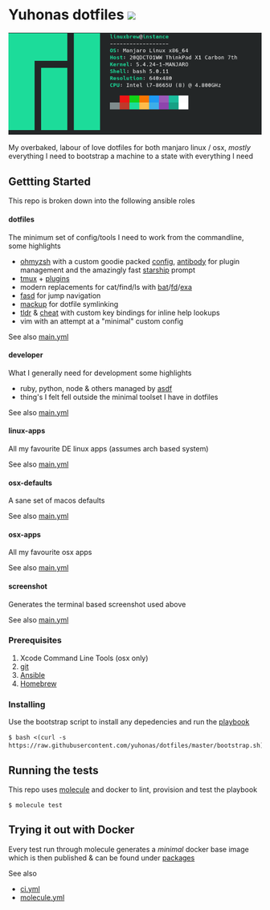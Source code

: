 # Yuhonas dotfiles ![](https://github.com/yuhonas/dotfiles/workflows/ci/badge.svg)

![Screenshot](./screenshot.png)

My overbaked, labour of love dotfiles for both manjaro linux / osx, _mostly_ everything I
need to bootstrap a machine to a state with everything I need

## Gettting Started

This repo is broken down into the following ansible roles

#### dotfiles

The minimum set of config/tools I need to work from the commandline, some
highlights

* [ohmyzsh](https://ohmyz.sh/) with a custom goodie packed [config](https://github.com/yuhonas/dotfiles/blob/master/roles/dotfiles/files/Mackup/.vimrc), [antibody](https://getantibody.github.io/) for plugin management and the amazingly fast [starship](https://starship.rs/) prompt
* [tmux](https://github.com/tmux/tmux) + [plugins](https://github.com/yuhonas/dotfiles/blob/master/roles/dotfiles/files/Mackup/.tmux.conf)
* modern replacements for cat/find/ls with [bat](https://github.com/sharkdp/bat)/[fd](https://github.com/sharkdp/fd)/[exa](https://github.com/ogham/exa)
* [fasd](https://github.com/clvv/fasd) for jump navigation
* [mackup](https://github.com/lra/mackup) for dotfile symlinking
* [tldr](https://github.com/tldr-pages/tldr) & [cheat](https://github.com/cheat/cheat) with custom key bindings for inline help lookups
* vim with an attempt at a "minimal" custom config

See also [main.yml](./roles/dotfiles/tasks/main.yml)

#### developer

What I generally need for development some highlights

* ruby, python, node & others managed by [asdf](https://github.com/asdf-vm/asdf)
* thing's I felt fell outside the minimal toolset I have in dotfiles

See also [main.yml](./roles/developer/tasks/main.yml)

#### linux-apps

All my favourite DE linux apps (assumes arch based system)

See also [main.yml](./roles/linux-apps/tasks/main.yml)

#### osx-defaults

A sane set of macos defaults

See also [main.yml](./roles/osx-defaults/tasks/main.yml)

#### osx-apps

All my favourite osx apps

See also [main.yml](./roles/osx-apps/tasks/main.yml)

#### screenshot

Generates the terminal based screenshot used above

See also [main.yml](./roles/screenshot/tasks/main.yml)

### Prerequisites

1. Xcode Command Line Tools (osx only)
2. [git](https://git-scm.com/)
3. [Ansible](https://www.ansible.com/)
4. [Homebrew](https://brew.sh/)

### Installing

Use the bootstrap script to install any depedencies and run the
[playbook](./playbook.yml)

```
$ bash <(curl -s https://raw.githubusercontent.com/yuhonas/dotfiles/master/bootstrap.sh)
```

## Running the tests

This repo uses [molecule](https://molecule.readthedocs.io/en/latest/) and docker
to lint, provision and test the playbook

```
$ molecule test
```

## Trying it out with Docker

Every test run through molecule generates a _minimal_ docker base image which is then published & can be found under [packages](https://github.com/yuhonas/dotfiles/packages/458733)

See also

* [ci.yml](https://github.com/yuhonas/dotfiles/blob/master/.github/workflows/ci.yml)
* [molecule.yml](https://github.com/yuhonas/dotfiles/blob/master/molecule/default/molecule.yml)
